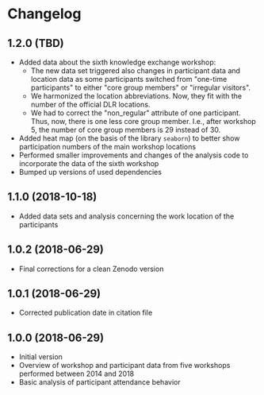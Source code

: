# Changelog

## 1.2.0 (TBD)
- Added data about the sixth knowledge exchange workshop:
  - The new data set triggered also changes in participant data and
    location data as some participants switched from "one-time participants"
    to either "core group members" or "irregular visitors".
  - We harmonized the location abbreviations. Now, they fit with the number
    of the official DLR locations.
  - We had to correct the "non_regular" attribute of one participant. Thus,
    now, there is one less core group member. I.e., after workshop 5, the
    number of core group members is 29 instead of 30.
- Added heat map (on the basis of the library `seaborn`) to better show participation
  numbers of the main workshop locations
- Performed smaller improvements and changes of the analysis code to incorporate
  the data of the sixth workshop
- Bumped up versions of used dependencies

## 1.1.0 (2018-10-18)
- Added data sets and analysis concerning the work location of the participants

## 1.0.2 (2018-06-29)
- Final corrections for a clean Zenodo version

## 1.0.1 (2018-06-29)
- Corrected publication date in citation file

## 1.0.0 (2018-06-29)
- Initial version
- Overview of workshop and participant data from five workshops performed between 2014 and 2018
- Basic analysis of participant attendance behavior
